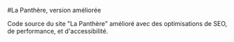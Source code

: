 #La Panthère, version améliorée

Code source du site "La Panthère" amélioré avec des optimisations de SEO, de performance, et d'accessibilité. 
